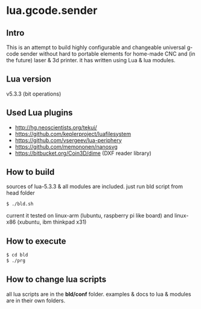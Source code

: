 # lua.gcode.sender

Intro
-----
This is an attempt to build highly configurable and changeable universal g-code sender without hard to portable elements for home-made CNC and (in the future) laser & 3d printer. 
it has written using Lua & lua modules.

Lua version
------
v5.3.3 (bit operations)

Used Lua plugins
-------
- http://hg.neoscientists.org/tekui/
- https://github.com/keplerproject/luafilesystem
- https://github.com/vsergeev/lua-periphery
- https://github.com/memononen/nanosvg
- https://bitbucket.org/Coin3D/dime (DXF reader library)

How to build
-------
sources of lua-5.3.3 & all modules are included. just run bld script from head folder
```sh
$ ./bld.sh 
```
current it tested on linux-arm (lubuntu, raspberry pi like board) and linux-x86 (xubuntu, ibm thinkpad x31)

How to execute
-------
```sh
$ cd bld
$ ./prg
```

How to change lua scripts
--------
all lua scripts are in the **bld/conf** folder. examples & docs to lua & modules are in their own folders.


